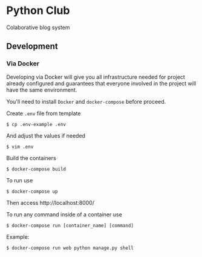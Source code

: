 # Python Club

Colaborative blog system

## Development

### Via Docker

Developing via Docker will give you all infrastructure needed for project
already configured and guarantees that everyone involved in the project
will have the same environment.

You'll need to install `Docker` and `docker-compose` before proceed.

Create `.env` file from template

    $ cp .env-example .env

And adjust the values if needed

    $ vim .env

Build the containers

    $ docker-compose build

To run use

    $ docker-compose up

Then access http://localhost:8000/

To run any command inside of a container use

    $ docker-compose run [container_name] [command]

Example:

    $ docker-compose run web python manage.py shell
